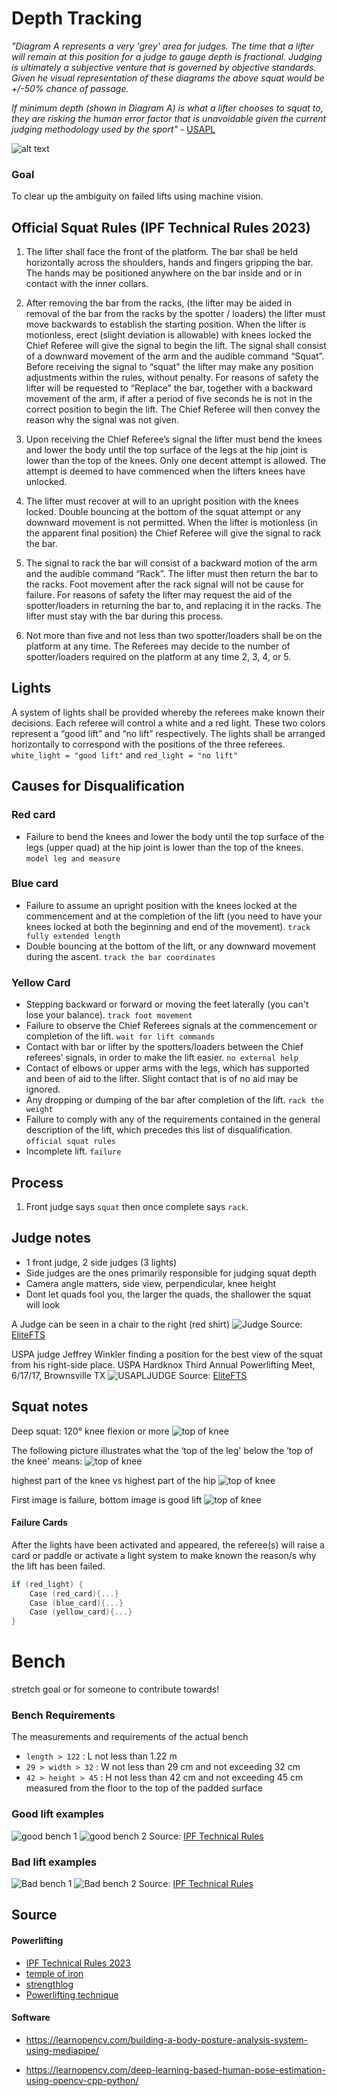 # Depth Tracking

 *"Diagram A represents a very 'grey' area for judges. The time that a lifter will remain at this position for a judge to gauge depth is fractional. Judging is ultimately a subjective venture that is governed by objective standards. Given he visual representation of these diagrams the above squat would be +/-50% chance of passage.*

 *If minimum depth (shown in Diagram A) is what a lifter chooses to squat to, they are risking the human error factor that is unavoidable given the current judging methodology used by the sport"* - [USAPL](https://archive.ph/h3lQe)

![alt text](Assets/usapl.png)

### Goal

To clear up the ambiguity on failed lifts using machine vision.


## Official Squat Rules (IPF Technical Rules 2023)
1. The lifter shall face the front of the platform. The bar shall be held horizontally across the shoulders, hands and fingers gripping the bar. The hands may be positioned anywhere on the bar inside and or in contact with the inner collars.

2. After removing the bar from the racks, (the lifter may be aided in removal of the bar from the racks by the spotter / loaders) the lifter must move backwards to establish the starting position. When the lifter is motionless, erect (slight deviation is allowable) with knees locked the Chief Referee will give the signal to begin the lift. The signal shall consist of a downward movement of the arm and the audible command “Squat”. Before receiving the signal to “squat” the lifter may make any position adjustments within the rules, without penalty. For reasons of safety the lifter will be requested to “Replace” the bar, together with a backward movement of the arm, if after a period of five seconds he is not in the correct position to begin the lift. The Chief Referee will then convey the reason why the signal was not given.

3. Upon receiving the Chief Referee’s signal the lifter must bend the knees and lower the body until the top surface of the legs at the hip joint is lower than the top of the knees. Only one decent attempt is allowed. The attempt is deemed to have commenced when the lifters knees have unlocked.

4. The lifter must recover at will to an upright position with the knees locked. Double bouncing at the bottom of the squat attempt or any downward movement is not permitted. When the lifter is motionless (in the apparent final position) the Chief Referee will give the signal to rack the bar.

5. The signal to rack the bar will consist of a backward motion of the arm and the audible command “Rack”. The lifter must then return the bar to the racks. Foot movement after the rack signal will not be cause for failure. For reasons of safety the lifter may request the aid of the spotter/loaders in returning the bar to, and replacing it in the racks. The lifter must stay with the bar during this process.
6. Not more than five and not less than two spotter/loaders shall be on the platform at any time. The Referees may decide to the number of spotter/loaders required on the platform at any time 2, 3, 4, or 5.

## Lights
A system of lights shall be provided whereby the referees make known their decisions. Each referee will control a white and a red light. These two colors represent a “good lift” and “no lift” respectively. The lights shall be arranged horizontally to correspond with the positions of the three referees.
`white_light = "good lift"` and `red_light = "no lift"`

## Causes for Disqualification

### Red card
* Failure to bend the knees and lower the body until the top surface of the legs (upper quad) at the hip joint is lower than the top of the knees. `model leg and measure`

### Blue card
* Failure to assume an upright position with the knees locked at the commencement and at the completion of the lift (you need to have your knees locked at both the beginning and end of the movement). `track fully extended length`
* Double bouncing at the bottom of the lift, or any downward movement during the ascent.
`track the bar coordinates`

### Yellow Card
* Stepping backward or forward or moving the feet laterally (you can't lose your balance). `track foot movement`
* Failure to observe the Chief Referees signals at the commencement or completion of the lift. `wait for lift commands`
* Contact with bar or lifter by the spotters/loaders between the Chief referees’ signals, in order to make the lift easier. `no external help`
* Contact of elbows or upper arms with the legs, which has supported and been of aid to the lifter. Slight contact that is of no aid may be ignored.
* Any dropping or dumping of the bar after completion of the lift. `rack the weight`
* Failure to comply with any of the requirements contained in the general description of the lift, which precedes this list of disqualification. `official squat rules`
* Incomplete lift. `failure`

## Process
1. Front judge says `squat` then once complete says `rack`.


## Judge notes
* 1 front judge, 2 side judges (3 lights)
* Side judges are the ones primarily responsible for judging squat depth
* Camera angle matters, side view, perpendicular, knee height
* Dont let quads fool you, the larger the quads, the shallower the squat will look


A Judge can be seen in a chair to the right (red shirt)
![Judge](Assets/judge_1.png)
Source: [EliteFTS](https://www.elitefts.com/education/from-the-judges-chair-the-squat/)

USPA judge Jeffrey Winkler finding a position for the best view of the squat from his right-side place. USPA Hardknox Third Annual Powerlifting Meet, 6/17/17, Brownsville TX
![USAPLJUDGE](Assets/judge_2.png)
Source: [EliteFTS](https://www.elitefts.com/education/from-the-judges-chair-the-squat/)


## Squat notes
Deep squat: 120° knee flexion or more
![top of knee](Assets/angle.png)

The following picture illustrates what the ‘top of the leg' below the ‘top of the knee' means:
![top of knee](Assets/top_knee.png)

highest part of the knee vs highest part of the hip
![top of knee](Assets/top_knee_2.png)

First image is failure, bottom image is good lift
![top of knee](Assets/leg.png)



#### Failure Cards
After the lights have been activated and appeared, the referee(s) will raise a card or paddle or activate a light system to make known the reason/s why the lift has been failed.


```C++
if (red_light) {
    Case (red_card){...}
    Case (blue_card){...}
    Case (yellow_card){...}
}
```






# Bench
stretch goal or for someone to contribute towards!

### Bench Requirements
The measurements and requirements of the actual bench
* `length > 122` : L not less than 1.22 m
* `29 > width > 32` : W not less than 29 cm and not exceeding 32 cm 
* `42 > height > 45` : H not less than 42 cm and not exceeding 45 cm measured from the floor to the top of the padded surface

### Good lift examples

![good bench 1](Assets/bench_good_1.png)
![good bench 2](Assets/bench_good_2.png) 
Source: [IPF Technical Rules](IPF_Technical_Rules_Book_2023__1_.pdf)
### Bad lift examples

![Bad bench 1](Assets/bench_bad_1.png)
![Bad bench 2](Assets/bench_bad_2.png)
Source: [IPF Technical Rules](IPF_Technical_Rules_Book_2023__1_.pdf)






## Source

#### Powerlifting
* [IPF Technical Rules 2023](https://www.powerlifting.sport/fileadmin/ipf/data/rules/technical-rules/english/IPF_Technical_Rules_Book_2023__1_.pdf)
* [temple of iron](https://www.temple-of-iron.com/squat-depth-are-you-deep-enough/)
* [strengthlog](https://www.strengthlog.com/squat-depth-how-deep-should-you-squat/)
* [Powerlifting technique](https://powerliftingtechnique.com/powerlifting-squat-technique-rules/)

#### Software
* https://learnopencv.com/building-a-body-posture-analysis-system-using-mediapipe/

* https://learnopencv.com/deep-learning-based-human-pose-estimation-using-opencv-cpp-python/





